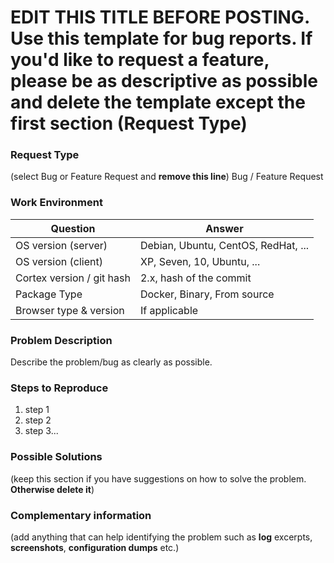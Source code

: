 # EDIT THIS TITLE BEFORE POSTING. Use this template for bug reports. If you'd like to request a feature, please be as descriptive as possible and delete the template except the first section (Request Type)

### Request Type
(select Bug or Feature Request and **remove this line**)
Bug / Feature Request

### Work Environment

| Question              | Answer
|---------------------------|--------------------
| OS version (server)       | Debian, Ubuntu, CentOS, RedHat, ...
| OS version (client)       | XP, Seven, 10, Ubuntu, ...
| Cortex version / git hash   | 2.x, hash of the commit
| Package Type              | Docker, Binary, From source
| Browser type & version    | If applicable


### Problem Description
Describe the problem/bug as clearly as possible.

### Steps to Reproduce
1. step 1
1. step 2
1. step 3...

### Possible Solutions
(keep this section if you have suggestions on how to solve the problem. **Otherwise delete it**)

### Complementary information
(add anything that can help identifying the problem such as **log** excerpts, **screenshots**, **configuration dumps** etc.)
